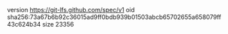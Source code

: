 version https://git-lfs.github.com/spec/v1
oid sha256:73a67b6b92c36015ad9ff0bdb939b01503abcb65702655a658079ff43c624b34
size 23356
